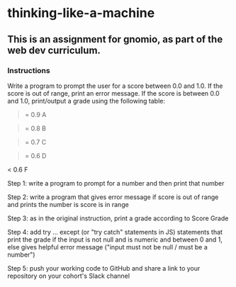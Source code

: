 # thinking-like-a-machine
## This is an assignment for gnomio, as part of the web dev curriculum.

### Instructions

Write a program to prompt the user for a score between 0.0 and 1.0. If the score is out of range, print an error message. If the score is between 0.0 and 1.0, print/output a grade using the following table:



>= 0.9        A

>= 0.8      B

>= 0.7       C

>= 0.6       D

< 0.6      F



Step 1: write a program to prompt for a number and then print that number

Step 2: write a program that gives error message if score is out of range and prints the number is score is in range

Step 3: as in the original instruction, print a grade according to Score Grade

Step 4: add try ... except (or "try catch" statements in JS) statements that print the grade if the input is not null and is numeric and between 0 and 1, else gives helpful error message ("input must not be null / must be a number")

Step 5: push your working code to GitHub and share a link to your repository on your cohort's Slack channel


